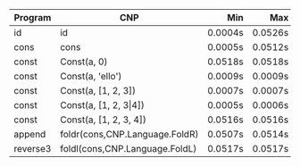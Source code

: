 Program | CNP | Min | Max
--- | --- | ---: | ---:
id | id | 0.0004s | 0.0526s
cons | cons | 0.0005s | 0.0512s
const | Const(a, 0) | 0.0518s | 0.0518s
const | Const(a, 'ello') | 0.0009s | 0.0009s
const | Const(a, [1, 2, 3]) | 0.0007s | 0.0007s
const | Const(a, [1, 2, 3\|4]) | 0.0005s | 0.0006s
const | Const(a, [1, 2, 3, 4]) | 0.0516s | 0.0516s
append | foldr(cons,CNP.Language.FoldR) | 0.0507s | 0.0514s
reverse3 | foldl(cons,CNP.Language.FoldL) | 0.0517s | 0.0517s
